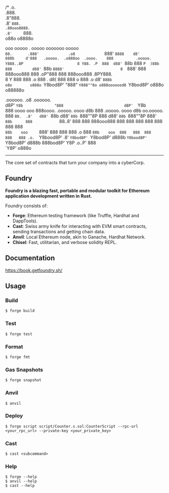 /*    .o.                                                                                             
     .888.                                                                                            
    .8"888.                                                                                           
   .8' `888.                                                                                          
  .88ooo8888.                                                                                         
 .8'     `888.                                                                                        
o88o     o8888o                                                                                       
                                                                                                      
                                                                                                      
                                                                                                      
ooo        ooooo               .             ooooo                  ooooooo  ooooo                    
`88.       .888'             .o8             `888'                   `8888    d8'                     
 888b     d'888   .ooooo.  .o888oo  .oooo.    888          .ooooo.     Y888..8P                       
 8 Y88. .P  888  d88' `88b   888   `P  )88b   888         d88' `88b     `8888'                        
 8  `888'   888  888ooo888   888    .oP"888   888         888ooo888    .8PY888.                       
 8    Y     888  888    .o   888 . d8(  888   888       o 888    .o   d8'  `888b                      
o8o        o888o `Y8bod8P'   "888" `Y888""8o o888ooooood8 `Y8bod8P' o888o  o88888o                    
                                                                                                      
                                                                                                      
                                                                                                      
  .oooooo.                .o8                            .oooooo.                                     
 d8P'  `Y8b              "888                           d8P'  `Y8b                                    
888          oooo    ooo  888oooo.   .ooooo.  oooo d8b 888           .ooooo.  oooo d8b oo.ooooo.      
888           `88.  .8'   d88' `88b d88' `88b `888""8P 888          d88' `88b `888""8P  888' `88b     
888            `88..8'    888   888 888ooo888  888     888          888   888  888      888   888     
`88b    ooo     `888'     888   888 888    .o  888     `88b    ooo  888   888  888      888   888 .o. 
 `Y8bood8P'      .8'      `Y8bod8P' `Y8bod8P' d888b     `Y8bood8P'  `Y8bod8P' d888b     888bod8P' Y8P 
             .o..P'                                                                     888           
             `Y8P'                                                                     o888o          
_______________________________________________________________________________________________________

The core set of contracts that turn your company into a cyberCorp.




## Foundry
**Foundry is a blazing fast, portable and modular toolkit for Ethereum application development written in Rust.**

Foundry consists of:

-   **Forge**: Ethereum testing framework (like Truffle, Hardhat and DappTools).
-   **Cast**: Swiss army knife for interacting with EVM smart contracts, sending transactions and getting chain data.
-   **Anvil**: Local Ethereum node, akin to Ganache, Hardhat Network.
-   **Chisel**: Fast, utilitarian, and verbose solidity REPL.

## Documentation

https://book.getfoundry.sh/

## Usage

### Build

```shell
$ forge build
```

### Test

```shell
$ forge test
```

### Format

```shell
$ forge fmt
```

### Gas Snapshots

```shell
$ forge snapshot
```

### Anvil

```shell
$ anvil
```

### Deploy

```shell
$ forge script script/Counter.s.sol:CounterScript --rpc-url <your_rpc_url> --private-key <your_private_key>
```

### Cast

```shell
$ cast <subcommand>
```

### Help

```shell
$ forge --help
$ anvil --help
$ cast --help
```

